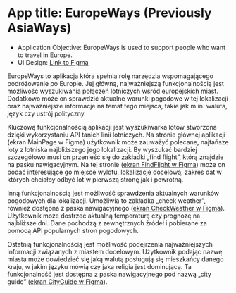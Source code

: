 # App title: EuropeWays (Previously AsiaWays)
* Application Objective: EuropeWays is used to support people who want to travel in Europe.
* UI Design: [Link to Figma](https://www.figma.com/file/9qPMckkVm8SStCAa8Q9LMS/europeWays?type=design&node-id=0%3A1&mode=dev&t=KhvChrnVDq4WOq9k-1)

EuropeWays to aplikacja która spełnia rolę narzędzia wspomagającego podróżowanie po Europie. Jej główną, najważniejszą funkcjonalnością jest możliwość wyszukiwania połączeń lotniczych wśród europejskich miast. Dodatkowo może on sprawdzić aktualne warunki pogodowe w tej lokalizacji oraz najważniejsze informacje na temat tego miejsca, takie jak m.in. waluta, język czy ustrój polityczny. 

Kluczową funkcjonalnością aplikacji jest wyszukiwarka lotów stworzona dzięki wykorzystaniu API tanich linii lotniczych. Na stronie głównej aplikacji (ekran MainPage w Figma) użytkownik może zauważyć polecane, najtańsze loty z lotniska najbliższego jego lokalizacji. By wyszukać bardziej szczegółowo musi on przenieść się do zakładki „find flight”, którą znajdzie na pasku nawigacyjnym. Na tej stronie ([ekran FindFlight w Figma](https://www.figma.com/file/9qPMckkVm8SStCAa8Q9LMS/europeWays?type=design&node-id=0%3A1&mode=dev&t=KhvChrnVDq4WOq9k-1)) może on podać interesujące go miejsce wylotu, lokalizacje docelową, zakres dat w których chciałby odbyć lot w pierwszą stronę jak i powrotną. 

Inną funkcjonalnością jest możliwość sprawdzenia aktualnych warunków pogodowych dla lokalizacji. Umożliwia to zakładka „check weather”, również dostępna z paska nawigacyjnego ([ekran CheckWeather w Figma](https://www.figma.com/file/9qPMckkVm8SStCAa8Q9LMS/europeWays?type=design&node-id=0%3A1&mode=dev&t=KhvChrnVDq4WOq9k-1)). Użytkownik może dostrzec aktualną temperaturę czy prognozę na najbliższe dni. Dane pochodzą z zewnętrznych źródeł i pobierane za pomocą API popularnych stron pogodowych. 

Ostatnią funkcjonalnością jest możliwość podejrzenia najważniejszych informacji związanych z miastem docelowym. Użytkownik podając nazwę miasta może dowiedzieć się jaką walutą posługują się mieszkańcy danego kraju, w jakim języku mówią czy jaka religia jest dominującą. Ta funkcjonalność jest dostępna z paska nawigacyjnego pod nazwą „city guide” ([ekran CityGuide w Figma](https://www.figma.com/file/9qPMckkVm8SStCAa8Q9LMS/europeWays?type=design&node-id=0%3A1&mode=dev&t=KhvChrnVDq4WOq9k-1)). 
